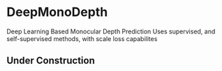 # DeepMonoDepth
Deep Learning Based Monocular Depth Prediction
Uses supervised, and self-supervised methods, with scale loss capabilites

## Under Construction
